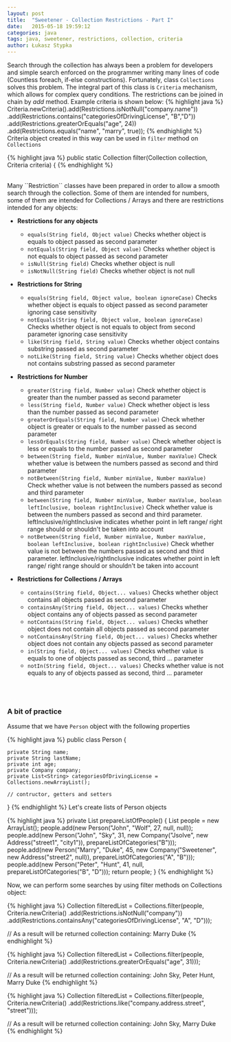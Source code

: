 ```yaml
---
layout: post
title:  "Sweetener - Collection Restrictions - Part I"
date:   2015-05-18 19:59:12
categories: java
tags: java, sweetener, restrictions, collection, criteria
author: Łukasz Stypka
---
```

Search through the collection has always been a problem for developers and simple search enforced on the programmer writing many lines of code (Countless foreach, if-else constructions). Fortunately, class ``Collections`` solves this problem. The integral part of this class is ``Criteria`` mechanism, which allows for complex query conditions. The restrictions can be joined in chain by *add* method. Example criteria is shown below:
{% highlight java %}
Criteria.newCriteria().add(Restrictions.isNotNull("company.name"))
        .add(Restrictions.contains("categoriesOfDrivingLicense", "B","D"))
        .add(Restrictions.greaterOrEquals("age", 24))
        .add(Restrictions.equals("name", "marry", true));
{% endhighlight %}
<br />
Criteria object created in this way can be used in `filter` method on `Collections`

{% highlight java %}
 public static <T> Collection<T> filter(Collection<T> collection, Criteria criteria) {
{% endhighlight %}

<br />
Many ``Restriction`` classes have been prepared in order to allow a smooth search through the collection. Some of them are intended for numbers, some of them are intended for Collections / Arrays and there are restrictions intended for any objects:

* **Restrictions for any objects**
	+ ``equals(String field, Object value)`` Checks whether object is equals to object passed as second parameter
	+ ``notEquals(String field, Object value)`` Checks whether object is not equals to object passed as second parameter
	+ ``isNull(String field)`` Checks whether object is null
	+ ``isNotNull(String field)`` Checks whether object is not null

* **Restrictions for String**
	+ ``equals(String field, Object value, boolean ignoreCase)`` Checks whether object is equals to object passed as second parameter ignoring case sensitivity
	+ ``notEquals(String field, Object value, boolean ignoreCase)`` Checks whether object is not equals to object from second parameter ignoring case sensitivity
	+ ``like(String field, String value)`` Checks whether object contains substring passed as second parameter
	+ ``notLike(String field, String value)`` Checks whether object does not contains substring passed as second parameter

* **Restrictions for Number**
	+ ``greater(String field, Number value)`` Check whether object is greater than the number passed as second parameter
	+ ``less(String field, Number value)`` Check whether object is less than the number passed as second parameter
	+ ``greaterOrEquals(String field, Number value)`` Check whether object is greater or equals to the number passed as second parameter
	+ ``lessOrEquals(String field, Number value)`` Check whether object is less or equals to the number passed as second parameter
	+ ``between(String field, Number minValue, Number maxValue)`` Check whether value is between the numbers passed as second and third parameter
	+ ``notBetween(String field, Number minValue, Number maxValue)`` Check whether value is not between the numbers passed as second and third parameter
	+ ``between(String field, Number minValue, Number maxValue, boolean leftInclusive, boolean rightInclusive)`` Check whether value is between the numbers passed as second and third parameter. leftInclusive/rightInclusive indicates whether point in left range/ right range should or shouldn't be taken into account 
	+ ``notBetween(String field, Number minValue, Number maxValue, boolean leftInclusive, boolean rightInclusive)`` Check whether value is not between the numbers passed as second and third parameter. leftInclusive/rightInclusive indicates whether point in left range/ right range should or shouldn't be taken into account
	
* **Restrictions for Collections / Arrays**
	+ ``contains(String field, Object... values)`` Checks whether object contains all objects passed as second parameter
	+ ``containsAny(String field, Object... values)`` Checks whether object contains any of objects passed as second parameter
	+ ``notContains(String field, Object... values)`` Checks whether object does not contain all objects passed as second parameter
	+ ``notContainsAny(String field, Object... values)`` Checks whether object does not contain any objects passed as second parameter
	+ ``in(String field, Object... values)`` Checks whether value is equals to one of objects passed as second, third ... parameter
	+ ``notIn(String field, Object... values)`` Checks whether value is not equals to any of objects passed as second, third ... parameter

	
<br />
<br>

### A bit of practice
Assume that we have ``Person`` object with the following properties

{% highlight java %}
public class Person {

    private String name;
    private String lastName;
    private int age;
    private Company company;
    private List<String> categoriesOfDrivingLicense = Collections.newArrayList();

	// contructor, getters and setters
}
{% endhighlight %}
Let's create lists of Person objects

{% highlight java %}
private List<Person> prepareListOfPeople() {
  List<Person> people = new ArrayList<Person>();
  people.add(new Person("John", "Wolf", 27, null, null));
  people.add(new Person("John", "Sky", 31, new Company("Jsolve", new Address("street1", "city1")),   prepareListOfCategories("B")));
  people.add(new Person("Marry", "Duke", 45, new Company("Sweetener", new Address("street2", null)),  prepareListOfCategories("A", "B")));
  people.add(new Person("Peter", "Hunt", 41, null, prepareListOfCategories("B", "D")));
  return people;
}
{% endhighlight %}

Now, we can perform some searches by using filter methods on Collections object:

{% highlight java %}
Collection<Person> filteredList = Collections.filter(people, Criteria.newCriteria()
  .add(Restrictions.isNotNull("company"))
  .add(Restrictions.containsAny("categoriesOfDrivingLicense", "A", "D")));

// As a result will be returned collection containing: Marry Duke
{% endhighlight %}

{% highlight java %}
Collection<Person> filteredList = Collections.filter(people, Criteria.newCriteria()
  .add(Restrictions.greaterOrEquals("age", 31)));

// As a result will be returned collection containing: John Sky, Peter Hunt, Marry Duke
{% endhighlight %}

{% highlight java %}
Collection<Person> filteredList = Collections.filter(people, Criteria.newCriteria()
  .add(Restrictions.like("company.address.street", "street")));

// As a result will be returned collection containing: John Sky, Marry Duke
{% endhighlight %}
